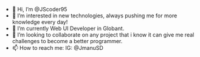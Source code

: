 - 👋 Hi, I’m @JScoder95
- 👀 I’m interested in new technologies, always pushing me for more knowledge every day!
- 🌱 I’m currently Web UI Developer in Globant.
- 💞️ I’m looking to collaborate on any project that i know it can give me real challenges to become a better programmer.
- 📫 How to reach me: IG: @JmanuSD

<!---
JScoder95/JScoder95 is a ✨ special ✨ repository because its `README.md` (this file) appears on your GitHub profile.
You can click the Preview link to take a look at your changes.
--->
